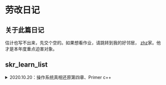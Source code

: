 # 劳改日记
## 关于此篇日记
估计也写不出来，先交个空的。如果想看作业，请跳转到我的好邻居，
[zhz](https://github.com/tina2114/skr_learn_list)家。他才是本年度重点迫害对象。
## skr_learn_list
<details>
<summary>2020.10.20：操作系统真相还原第四章、Primer c++</summary>

- [ ] 操作系统真相还原第四章 保护模式:

- [ ] 对着Primer c++ 写模板、抽象类的练习作业:

</details>
